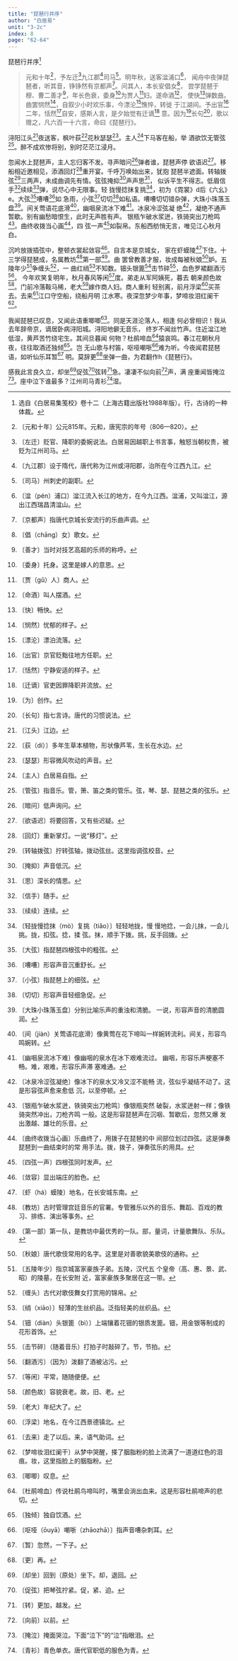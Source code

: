 ```yaml
---
title: "琵琶行并序"
author: "白居易"
unit: "3-2c"
index: 8
page: "62-64"
---
```


琵琶行并序[^3-a]

> 元和十年[^3-b]，予左迁[^3-c]九江郡[^3-d]司马[^3-e]。明年秋，送客湓浦口[^3-f]，
> 闻舟中夜弹琵琶者，听其音，铮铮然有京都声[^3-g]。问其人，本长安倡女[^3-h]，
> 尝学琵琶于穆、曹二善才[^3-i]，年长色衰，委身[^3-j]为贾人[^3-k]妇。遂命酒[^3-l]，
> 使快[^3-m]弹数曲。曲罢悯然[^3-n]，自叙少小时欢乐事，今漂沦[^3-o]憔悴，转徙
> 于江湖间。予出官[^3-p]二年，恬然[^3-q]自安，感斯人言，是夕始觉有迁谪[^3-r]
> 意。因为[^3-s]长句[^3-t]，歌以赠之，凡六百一十六言，命曰《琵琶行》。

浔阳江头[^3-u]夜送客，枫叶荻[^3-v]花秋瑟瑟[^3-w]。主人[^3-x]下马客在船，举
酒欲饮无管弦[^3-y]。醉不成欢惨将别，别时茫茫江浸月。

忽闻水上琵琶声，主人忘归客不发。寻声暗问[^3-z]弹者谁，琵琶声停
欲语迟[^3-aa]。移船相近邀相见，添酒回灯[^3-ab]重开宴。千呼万唤始出来，犹抱
琵琶半遮面。转轴拨弦[^3-ac]三两声，未成曲调先有情。弦弦掩抑[^3-ad]声声思[^3-ae]，
似诉平生不得志。低眉信手[^4-a]续续[^4-b]弹，说尽心中无限事。轻
拢慢捻抹复挑[^4-c]，初为《霓裳》d后《六幺》e。大弦[^4-f]嘈嘈[^4-g]如
急雨，小弦[^4-h]切切[^4-i]如私语。嘈嘈切切错杂弹，大珠小珠落玉
盘[^4-j]。间关莺语花底滑[^4-k]，幽咽泉流冰下难[^4-l]。冰泉冷涩弦凝
绝[^4-m]，凝绝不通声暂歇。别有幽愁暗恨生，此时无声胜有声。
银瓶乍破水浆迸，铁骑突出刀枪鸣[^4-n]。曲终收拨当心画[^4-o]，四
弦一声[^4-p]如裂帛。东船西舫悄无言，唯见江心秋月白。

[^3-a]:  选自《白居易集笺校》卷十二（上海古籍出版社1988年版）。行，古诗的一种体裁。
[^3-b]:  〔元和十年〕公元815年。元和，唐宪宗的年号（806—820）。
[^3-c]:  〔左迁〕贬官、降职的委婉说法。白居易因越职上书言事，触怒当朝权贵，被贬为江州司马。
[^3-d]:  〔九江郡〕设于隋代，唐代称为江州或浔阳郡，治所在今江西九江。
[^3-e]:  〔司马〕州刺史的副职。
[^3-f]:  〔湓（pén）浦口〕湓江流入长江的地方，在今九江西。湓浦，又叫湓江，源出江西瑞昌清湓山。
[^3-g]:  〔京都声〕指唐代京城长安流行的乐曲声调。
[^3-h]:  〔倡（chāng）女〕歌女。
[^3-i]:  〔善才〕当时对技艺高超的乐师的称呼。
[^3-j]:  〔委身〕托身。这里是嫁人的意思。
[^3-k]:  〔贾（gǔ）人〕商人。
[^3-l]:  〔命酒〕叫人摆酒。
[^3-m]:  〔快〕畅快。
[^3-n]:  〔悯然〕忧郁的样子。
[^3-o]:  〔漂沦〕漂泊流落。
[^3-p]:  〔出官〕京官贬黜往地方任职。
[^3-q]:  〔恬然〕宁静安适的样子。
[^3-r]:  〔迁谪〕官吏因罪降职并流放。
[^3-s]:  〔为〕创作。
[^3-t]:  〔长句〕指七言诗。唐代的习惯说法。
[^3-u]:  〔江头〕江边。
[^3-v]:  〔荻（dí）〕多年生草本植物，形状像芦苇，生长在水边。
[^3-w]:  〔瑟瑟〕形容微风吹动的声音。
[^3-x]:  〔主人〕白居易自指。
[^3-y]:  〔管弦〕指音乐。管，箫、笛之类的管乐。弦，琴、瑟、琵琶之类的弦乐。
[^3-z]:〔暗问〕低声询问。
[^3-aa]:  〔欲语迟〕将要回答，又有些迟疑。
[^3-ab]:  〔回灯〕重新掌灯。一说“移灯”。
[^3-ac]:  〔转轴拨弦〕拧转弦轴，拨动弦丝。这里指调弦校音。
[^3-ad]:〔掩抑〕声音低沉。
[^3-ae]:  〔思〕深长的情思。

沉吟放拨插弦中，整顿衣裳起敛容[^4-q]。自言本是京城女，
家在虾蟆陵[^4-r]下住。十三学得琵琶成，名属教坊[^4-s]第一部[^4-t]。曲
罢曾教善才服，妆成每被秋娘[^4-u]妒。五陵年少[^4-v]争缠头[^4-w]，一
曲红绡[^4-x]不知数。钿头银篦[^4-y]击节碎[^4-z]，血色罗裙翻酒污[^4-aa]。
今年欢笑复明年，秋月春风等闲[^4-ab]度。弟走从军阿姨死，暮去
朝来颜色故[^4-ac]。门前冷落鞍马稀，老大[^4-ad]嫁作商人妇。商人重利
轻别离，前月浮梁[^4-ae]买茶去。去来[^4-af]江口守空船，绕船月明
江水寒。夜深忽梦少年事，梦啼妆泪红阑干[^5-a]。

[^4-a]:  〔信手〕随手。
[^4-b]:  〔续续〕连续。
[^4-c]:  〔轻拢慢捻抹（mò）复挑（tiǎo）〕轻轻地拢，慢
    慢地捻，一会儿抹，一会儿挑。拢，扣弦。捻，揉
    弦。抹，顺手下拨。挑，反手回拨。
[^4-d]:  〔《霓裳（cháng）》〕即《霓裳羽衣曲》，唐代乐曲名，相传为唐玄宗所制。
[^4-e]:  〔《六幺（yāo）》〕即《六幺令》，唐代教坊曲名，后用为词牌。
[^4-f]:  〔大弦〕指琵琶四根弦中的粗弦。
[^4-g]:  〔嘈嘈〕形容声音沉重舒长。
[^4-h]:  〔小弦〕指琵琶上的细弦。
[^4-i]:  〔切切〕形容声音轻细急促。
[^4-j]:  〔大珠小珠落玉盘〕分别比喻乐声的重浊和清脆。
    一说，形容声音的清脆圆润。
[^4-k]:  〔间（jiàn）关莺语花底滑〕像黄莺在花下啼叫一样婉转流利。间关，形容鸟鸣婉转。
[^4-l]:  〔幽咽泉流冰下难〕像幽咽的泉水在冰下艰难流过。
    幽咽，形容乐声梗塞不畅。难，艰难，形容乐声滞
    塞难通。
[^4-m]:  〔冰泉冷涩弦凝绝〕像冰下的泉水又冷又涩不能畅
    流，弦似乎凝结不动了。这是形容弦声愈来愈低
    沉，以至停顿。
[^4-n]:  〔银瓶乍破水浆迸，铁骑突出刀枪鸣〕像银瓶突然
    破裂，水浆迸射一样；像铁骑突然冲出，刀枪齐鸣
    一般。这是形容琵琶声在沉咽、暂歇后，忽然又爆
    发出激越、雄壮的乐音。
[^4-o]:  〔曲终收拨当心画〕乐曲终了，用拨子在琵琶的中
    间部位划过四弦。这是弹奏琵琶到一曲结束时的常
    用手法。拨，拨子，弹奏弦乐的用具。
[^4-p]:  〔四弦一声〕四根弦同时发声。
[^4-q]:  〔敛容〕显出端庄的脸色。
[^4-r]:  〔虾（há）蟆陵〕地名，在长安城东南。
[^4-s]:  〔教坊〕古时管理宫廷音乐的官署。专管雅乐以外的音乐、舞蹈、百戏的教习、排练、演出等事务。
[^4-t]:  〔第一部〕第一队，是教坊中最优秀的一队。部，量词，计量歌舞队、乐队。
[^4-u]:  〔秋娘〕唐代歌伎常用的名字。这里是对善歌貌美歌伎的通称。
[^4-v]:  〔五陵年少〕指京城富家豪族子弟。五陵，汉代五
    个皇帝（高、惠、景、武、昭）的陵墓，在长安附
    近，富家豪族多聚居在这一带。
[^4-w]:  〔缠头〕古代对歌伎舞女打赏用的锦帛。
[^4-x]:  〔绡（xiāo）〕轻薄的生丝织品。泛指轻美的丝织品。
[^4-y]:〔钿（diàn）头银篦（bì）〕上端镶着花钿的银质发篦。钿，用金银等制成的花形首饰。
[^4-z]:  〔击节碎〕（随着音乐）打拍子时敲碎了。节，节拍。
[^4-aa]:  〔翻酒污〕（因为）泼翻了酒被沾污。
[^4-ab]:  〔等闲〕平常，随随便便。
[^4-ac]:  〔颜色故〕容貌衰老。故，旧、老。
[^4-ad]:  〔老大〕年纪大了。
[^4-ae]:  〔浮梁〕地名，在今江西景德镇北。
[^4-af]:  〔去来〕走了以后。来，语气助词。

我闻琵琶已叹息，又闻此语重唧唧[^5-b]。同是天涯沦落人，相逢
何必曾相识！我从去年辞帝京，谪居卧病浔阳城。浔阳地僻无音乐，
终岁不闻丝竹声。住近湓江地低湿，黄芦苦竹绕宅生。其间旦暮闻
何物？杜鹃啼血[^5-c]猿哀鸣。春江花朝秋月夜，往往取酒还独倾[^5-d]。岂
无山歌与村笛，呕哑嘲哳[^5-e]难为听。今夜闻君琵琶语，如听仙乐耳暂[^5-f]
明。莫辞更[^5-g]坐弹一曲，为君翻作h《琵琶行》。

感我此言良久立，却坐[^5-i]促弦[^5-j]弦转[^5-k]急。凄凄不似向前[^5-l]声，满
座重闻皆掩泣[^5-m]。座中泣下谁最多？江州司马青衫[^5-n]湿。

[^5-a]:  〔梦啼妆泪红阑干〕从梦中哭醒，搽了胭脂粉的脸上流满了一道道红色的泪痕。妆，这里指脸上的胭脂粉。
[^5-b]:  〔唧唧〕叹息。
[^5-c]:  〔杜鹃啼血〕传说杜鹃鸟啼叫时，嘴里会淌出血来。这是形容杜鹃啼声的悲切。
[^5-d]:  〔独倾〕独自饮酒。
[^5-e]:  〔呕哑（ōuyā）嘲哳（zhāozhā）〕指声音嘈杂刺耳。
[^5-f]:  〔暂〕忽然，一下子。
[^5-g]:  〔更〕再。
[^5-h]:  〔翻作〕写作。翻，按曲调写作歌词。
[^5-i]:  〔却坐〕回到（原处）坐下。却，退回。
[^5-j]:  〔促弦〕把琴弦拧紧。促，紧、迫。
[^5-k]:  〔转〕更加，越发。
[^5-l]:  〔向前〕以前。
[^5-m]:  〔掩泣〕掩面哭泣。下面“泣下”的“泣”指眼泪。
[^5-n]:  〔青衫〕青色单衣。唐代官职低的服色为青。
